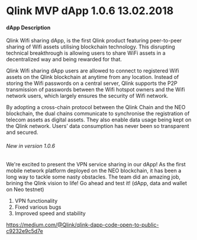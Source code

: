 # Qlink MVP dApp 1.0.6  13.02.2018


#### dApp Description

Qlink Wifi sharing dApp, is the first Qlink product featuring peer-to-peer sharing of Wifi assets utilising blockchain technology. This disrupting technical breakthrough is allowing users to share WiFi assets in a decentralized way and being rewarded for that.

Qlink Wifi sharing dApp users are allowed to connect to registered Wifi assets on the Qlink blockchain at anytime from any location. Instead of storing the Wifi passwords on a central server, Qlink supports the P2P transmission of passwords between the Wifi hotspot owners and the Wifi network users, which largely ensures the security of Wifi network.

By adopting a cross-chain protocol between the Qlink Chain and the NEO blockchain, the dual chains communicate to synchronise the registration of telecom assets as digital assets. They also enable data usage being kept on the Qlink network. Users’ data consumption has never been so transparent and secured. 

###### New in version 1.0.6
We're excited to present the VPN service sharing in our dApp! 
As the first mobile network platform deployed on the NEO blockchain, it has been a long way to tackle some nasty obstacles. 
The team did an amazing job, brining the Qlink vision to life! Go ahead and test it! (dApp, data and wallet on Neo testnet)

1. VPN functionality
2. Fixed various bugs
3. Improved speed and stability

https://medium.com/@Qlink/qlink-dapp-code-open-to-public-c9232e9c5d7e
